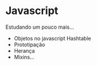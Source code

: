 # Javascript

Estudando um pouco mais...

* Objetos no javascript Hashtable
* Prototipação
* Herança
* Mixins...
